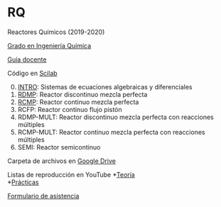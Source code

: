 # RQ

Reactores Químicos (2019-2020)

[Grado en Ingeniería Química](http://grados.ugr.es/iquimica)

[Guía docente](http://grados.ugr.es/iquimica/pages/infoacademica/gd1920/rq1920)

Código en [Scilab](http://www.scilab.org)

0. [INTRO](https://drive.google.com/open?id=1X4uq2BR0dFzw9sGRTgPoaG8yzzyRLplH): Sistemas de ecuaciones algebraicas y diferenciales 
1. [RDMP](https://drive.google.com/open?id=19V8YqVyjmr3UDkQ-GTvb53eGBcZ6e54R): Reactor discontinuo mezcla perfecta 
2. [RCMP](https://drive.google.com/open?id=1iIzDUbSJ9FFIyyAIP-Ls95ZiV9h_6djs): Reactor continuo mezcla perfecta
3. RCFP: Reactor continuo flujo pistón
4. RDMP-MULT: Reactor discontinuo mezcla perfecta con reacciones múltiples
5. RCMP-MULT: Reactor continuo mezcla perfecta con reacciones múltiples
6. SEMI: Reactor semicontinuo

Carpeta de archivos en [Google Drive](https://drive.google.com/drive/folders/1YU3lfvY7HRdlSeeqGyyuNjekO433TEav?usp=sharing)

Listas de reproducción en YouTube
*[Teoría](https://www.youtube.com/playlist?list=PLFgfWWV_iIG7cQGKC15BPC8bihhOR0S7l)  
*[Prácticas](https://www.youtube.com/playlist?list=PLh3F9fU7h8w16RIv1I1yo4jtgwcO8BjP4)  

[Formulario de asistencia](https://docs.google.com/forms/d/e/1FAIpQLSeGuVjwPysHE2IftUtXyUzrQk0d6xcuCEu2375SL2asZg_bVw/viewform)
